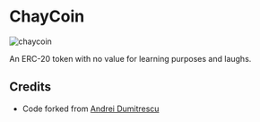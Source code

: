 
# ChayCoin

![chaycoin](https://user-images.githubusercontent.com/2156688/149535012-8b38e839-b050-4128-bf87-bf7473de0f2c.png)

An ERC-20 token with no value for learning purposes and laughs.

## Credits

- Code forked from [Andrei Dumitrescu](https://www.udemy.com/course/master-ethereum-and-solidity-programming-with-real-world-apps/)
